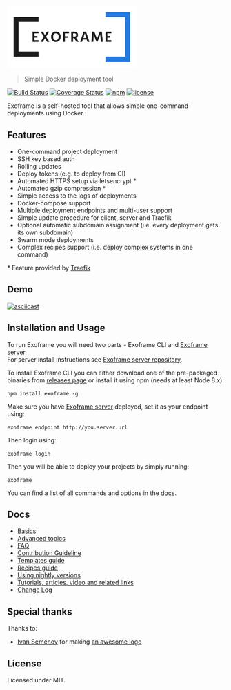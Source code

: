 <img alt="Exoframe" src="./logo/png/exo_blue.png" width="300">

> Simple Docker deployment tool

[![Build Status](https://travis-ci.org/exoframejs/exoframe.svg?branch=master)](https://travis-ci.org/exoframejs/exoframe)
[![Coverage Status](https://coveralls.io/repos/github/exoframejs/exoframe/badge.svg?branch=master)](https://coveralls.io/github/exoframejs/exoframe?branch=master)
[![npm](https://img.shields.io/npm/v/exoframe.svg)](https://www.npmjs.com/package/exoframe)
[![license](https://img.shields.io/github/license/mashape/apistatus.svg?maxAge=2592000)](https://opensource.org/licenses/MIT)

Exoframe is a self-hosted tool that allows simple one-command deployments using Docker.

## Features

- One-command project deployment
- SSH key based auth
- Rolling updates
- Deploy tokens (e.g. to deploy from CI)
- Automated HTTPS setup via letsencrypt \*
- Automated gzip compression \*
- Simple access to the logs of deployments
- Docker-compose support
- Multiple deployment endpoints and multi-user support
- Simple update procedure for client, server and Traefik
- Optional automatic subdomain assignment (i.e. every deployment gets its own subdomain)
- Swarm mode deployments
- Complex recipes support (i.e. deploy complex systems in one command)

\* Feature provided by [Traefik](https://traefik.io/)

## Demo

[![asciicast](https://asciinema.org/a/129255.png)](https://asciinema.org/a/129255)

## Installation and Usage

To run Exoframe you will need two parts - Exoframe CLI and [Exoframe server](https://github.com/exoframejs/exoframe-server).  
For server install instructions see [Exoframe server repository](https://github.com/exoframejs/exoframe-server).

To install Exoframe CLI you can either download one of the pre-packaged binaries from [releases page](https://github.com/exoframejs/exoframe/releases) or install it using npm (needs at least Node 8.x):

```
npm install exoframe -g
```

Make sure you have [Exoframe server](https://github.com/exoframejs/exoframe-server) deployed, set it as your endpoint using:

```
exoframe endpoint http://you.server.url
```

Then login using:

```
exoframe login
```

Then you will be able to deploy your projects by simply running:

```
exoframe
```

You can find a list of all commands and options in the [docs](./docs/README.md).

## Docs

- [Basics](docs/Basics.md)
- [Advanced topics](docs/Advanced.md)
- [FAQ](docs/FAQ.md)
- [Contribution Guideline](docs/Contributing.md)
- [Templates guide](docs/TemplatesGuide.md)
- [Recipes guide](docs/RecipesGuide.md)
- [Using nightly versions](docs/Nightly.md)
- [Tutorials, articles, video and related links](docs/Links.md)
- [Change Log](CHANGELOG.md)

## Special thanks

Thanks to:

- [Ivan Semenov](https://www.behance.net/ivan_semenov) for making [an awesome logo](./logo/README.md)

## License

Licensed under MIT.
